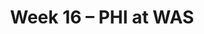 ---
layout: game
title: Week 16 – PHI at WAS
season: 2014
game_id: 2014_16_PHI_WAS
away_team: PHI
home_team: WAS
---